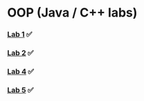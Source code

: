 # OOP (Java / C++ labs) 

### [Lab 1](https://github.com/AnastasiaFAF172/OOP/blob/images/Lab1.md) ✅
### [Lab 2](https://github.com/AnastasiaFAF172/OOP/blob/images/Lab2.md) ✅ 
### [Lab 4](https://github.com/AnastasiaFAF172/OOP/blob/images/Lab4.md) ✅
### [Lab 5](https://github.com/AnastasiaFAF172/OOP/blob/images/Lab5.md) ✅
